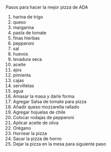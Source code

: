 Pasos para hacer la mejor pizza de ADA
1. harina de trigo
2. queso
3. margarina
4. pasta de tomate
5. finas hierbas
6. pepperoni
7. sal
8. huevos
9. levadura seca
10. aceite
11. ajos
12. pimienta
13. cajas
14. servilletas
15. agua
16. Amasar la masa y darle forma 
17. Agregar Salsa de tomate para pizza
18. Añadir queso mozzarella rallado
19. Agregar hojuelas de chile 
20. Colocar rodajas de pepperoni
21. Aplicar aceite de oliva
22. Orégano
23. Hornear la pizza
24. Sacar la pizza de horno
25. Dejar la pizza en la mesa para siguiente paso